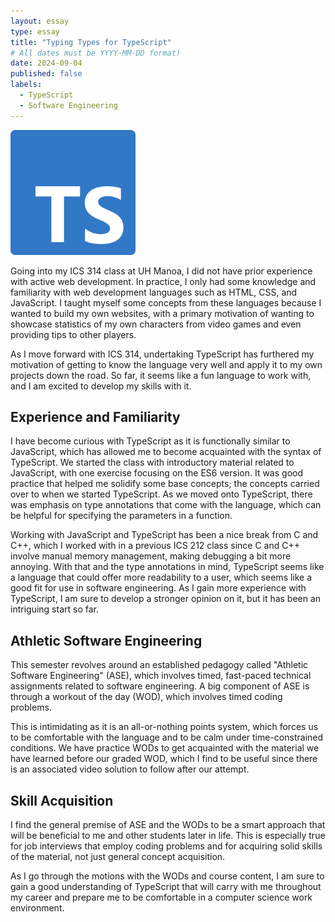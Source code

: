 ```yaml
---
layout: essay
type: essay
title: "Typing Types for TypeScript"
# All dates must be YYYY-MM-DD format!
date: 2024-09-04
published: false
labels:
  - TypeScript
  - Software Engineering
---
```


<img width="200px" class="rounded float-start pe-4" src="../img/typescript/Typescript.svg">

Going into my ICS 314 class at UH Manoa, I did not have prior experience with active web development. In practice, I only had some knowledge and familiarity with web development languages such as HTML, CSS, and JavaScript. I taught myself some concepts from these languages because I wanted to build my own websites, with a primary motivation of wanting to showcase statistics of my own characters from video games and even providing tips to other players. 

As I move forward with ICS 314, undertaking TypeScript has furthered my motivation of getting to know the language very well and apply it to my own projects down the road. So far, it seems like a fun language to work with, and I am excited to develop my skills with it.

## Experience and Familiarity

I have become curious with TypeScript as it is functionally similar to JavaScript, which has allowed me to become acquainted with the syntax of TypeScript. We started the class with introductory material related to JavaScript, with one exercise focusing on the ES6 version. It was good practice that helped me solidify some base concepts; the concepts carried over to when we started TypeScript. As we moved onto TypeScript, there was emphasis on type annotations that come with the language, which can be helpful for specifying the parameters in a function.

Working with JavaScript and TypeScript has been a nice break from C and C++, which I worked with in a previous ICS 212 class since C and C++ involve manual memory management, making debugging a bit more annoying. With that and the type annotations in mind, TypeScript seems like a language that could offer more readability to a user, which seems like a good fit for use in software engineering. As I gain more experience with TypeScript, I am sure to develop a stronger opinion on it, but it has been an intriguing start so far.

## Athletic Software Engineering

This semester revolves around an established pedagogy called "Athletic Software Engineering" (ASE), which involves timed, fast-paced technical assignments related to software engineering. A big component of ASE is through a workout of the day (WOD), which involves timed coding problems.

This is intimidating as it is an all-or-nothing points system, which forces us to be comfortable with the language and to be calm under time-constrained conditions. We have practice WODs to get acquainted with the material we have learned before our graded WOD, which I find to be useful since there is an associated video solution to follow after our attempt.

## Skill Acquisition 

I find the general premise of ASE and the WODs to be a smart approach that will be beneficial to me and other students later in life. This is especially true for job interviews that employ coding problems and for acquiring solid skills of the material, not just general concept acquisition.

As I go through the motions with the WODs and course content, I am sure to gain a good understanding of TypeScript that will carry with me throughout my career and prepare me to be comfortable in a computer science work environment.
